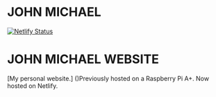 # JOHN MICHAEL
[![Netlify Status](https://api.netlify.com/api/v1/badges/9f591c89-a904-44df-86d9-ebf351bf0007/deploy-status)]()

# JOHN MICHAEL WEBSITE
[My personal website.] ()Previously hosted on a Raspberry Pi A+. Now hosted on Netlify.
